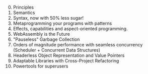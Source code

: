 00. Principles
01. Semantics
02. Syntax, now with 50% less sugar!
03. Metaprogramming your programs with patterns
04. Effects, capabilities and aspect-oriented programming.
05. WebAssembly is the Future
06. "Pauseless" Garbage Collection
07. Orders of magnitude performance with seamless concurrency (Scheduler + Concurrent Data Structures)
08. Headerless Object Representation and Value Pointers
10. Adaptable Libraries with Cross-Project Refactoring
11. Powertools for superusers